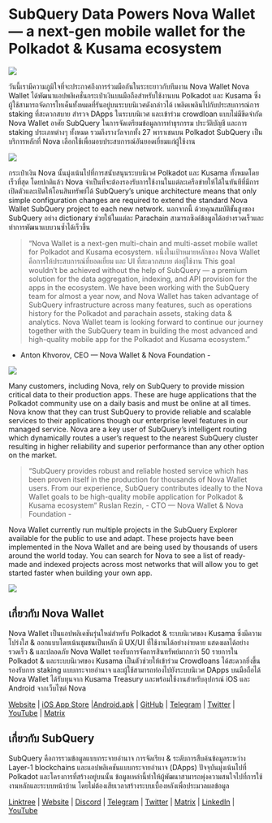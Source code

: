 # SubQuery Data Powers Nova Wallet — a next-gen mobile wallet for the Polkadot & Kusama ecosystem

![](https://miro.medium.com/max/1400/1*0HRq9OTOIIvv3Hfz9hE23A.jpeg)

วันนี้เรามีความภูมิใจที่จะประกาศถึงการร่วมมือกันในระยะยาวกับทีมงาน Nova Wallet Nova Wallet ได้พัฒนาแอปพลิเคชั่นกระเป๋าเงินบนมือถือสำหรับใช้งานบน Polkadot และ Kusama ซึ่งผู้ใช้สามารถจัดการโทเค็นทั้งหมดที่รันอยู่บนระบบนิเวศดังกล่าวได้ เพลิดเพลินไปกับประสบการณ์การ staking ที่สะดวกสบาย สำรวจ DApps ในระบบนิเวศ และเข้าร่วม crowdloan แบบไม่มีขีดจำกัด Nova Wallet อาศัย SubQuery ในการจัดเตรียมข้อมูลการทำธุรกรรม ประวัติบัญชี และการ staking ประเภทต่างๆ ทั้งหมด รวมถึงรางวัลจากทั้ง 27 พาราเชนบน Polkadot SubQuery เป็นบริการหลักที่ Nova เลือกใช้เพื่อมอบประสบการณ์อันยอดเยี่ยมแก่ผู้ใช้งาน

![](https://miro.medium.com/max/1200/1*5JlnAgpO79q3ayc4oAHD6g.gif)

กระเป๋าเงิน Nova นั้นมุ่งเน้นไปที่การสนับสนุนระบบนิเวศ Polkadot และ Kusama ทั้งหมดโดยเร็วที่สุด โดยปกติแล้ว Nova จำเป็นที่จะต้องรองรับการใช้งานในแต่ละเครือข่ายให้ได้ในทันทีที่มีการเปิดตัวและเปิดให้โอนสินทรัพย์ได้ SubQuery’s unique architecture means that only simple configuration changes are required to extend the standard Nova Wallet SubQuery project to each new network.  นอกจากนี้ ด้วยคุณสมบัติขั้นสูงของ SubQuery อย่าง dictionary ช่วยให้ในแต่ละ Parachain สามารถซิงค์ข้อมูลได้อย่างรวดเร็วและทำการพัฒนาแบบวนซ้ำได้เร็วขึ้น
> “Nova Wallet is a next-gen multi-chain and multi-asset mobile wallet for Polkadot and Kusama ecosystem. หนึ่งในเป้าหมายหลักของ Nova Wallet คือการให้ประสบการณ์ที่ยอดเยี่ยม และ UI ที่สะดวกสบาย ต่อผู้ใช้งาน This goal wouldn’t be achieved without the help of SubQuery — a premium solution for the data aggregation, indexing, and API provision for the apps in the ecosystem. We have been working with the SubQuery team for almost a year now, and Nova Wallet has taken advantage of SubQuery infrastructure across many features, such as operations history for the Polkadot and parachain assets, staking data & analytics. Nova Wallet team is looking forward to continue our journey together with the SubQuery team in building the most advanced and high-quality mobile app for the Polkadot and Kusama ecosystem.”

- Anton Khvorov, CEO — Nova Wallet & Nova Foundation -


![](https://miro.medium.com/max/1400/1*cq6Yyz2LTRul_5TUd9CeqA.png)



Many customers, including Nova, rely on SubQuery to provide mission critical data to their production apps. These are huge applications that the Polkadot community use on a daily basis and must be online at all times. Nova know that they can trust SubQuery to provide reliable and scalable services to their applications though our enterprise level features in our managed service. Nova are a key user of SubQuery’s intelligent routing which dynamically routes a user’s request to the nearest SubQuery cluster resulting in higher reliability and superior performance than any other option on the market.
> “SubQuery provides robust and reliable hosted service which has been proven itself in the production for thousands of Nova Wallet users. From our experience, SubQuery contributes ideally to the Nova Wallet goals to be high-quality mobile application for Polkadot & Kusama ecosystem” Ruslan Rezin,  - CTO — Nova Wallet & Nova Foundation -

Nova Wallet currently run multiple projects in the SubQuery Explorer available for the public to use and adapt. These projects have been implemented in the Nova Wallet and are being used by thousands of users around the world today. You can search for Nova to see a list of ready-made and indexed projects across most networks that will allow you to get started faster when building your own app.

![](https://miro.medium.com/max/1400/1*8eX2c8rcICZtsJPqcoYJUw.png)

## เกี่ยวกับ Nova Wallet

Nova Wallet เป็นแอปพลิเคชันรุ่นใหม่สำหรับ Polkadot & ระบบนิเวศของ Kusama ซึ่งมีความโปร่งใส & ออกแบบโดยเน้นชุมชนเป็นหลัก มี UX/UI ที่ใช้งานได้อย่างง่ายดาย แสดงผลได้อย่างรวดเร็ว & และปลอดภัย Nova Wallet รองรับการจัดการสินทรัพย์มากกว่า 50 รายการใน Polkadot & และระบบนิเวศของ Kusama เป็นตัวช่วยให้เข้าร่วม Crowdloans ได้สะดวกยิ่งขึ้น รองรับการ staking แบบกระจายอำนาจ และผู้ใช้สามารถท่องไปยังระบบนิเวศ DApps บนมือถือได้ Nova Wallet ได้รับทุนจาก Kusama Treasury และพร้อมใช้งานสำหรับอุปกรณ์ iOS และ Android จากเว็บไซต์ Nova

[Website](https://novawallet.io/) | [iOS App Store](https://novawallet.io/) |[Android.apk](https://github.com/nova-wallet/nova-wallet-android-releases/releases) |  [GitHub](https://github.com/nova-wallet/)  |  [Telegram](https://t.me/novawallet)  |  [Twitter](https://twitter.com/NovaWalletApp) |  [YouTube](https://www.youtube.com/channel/UChoQr3YPETJKKVvhQ0AfV6A) | [Matrix](https://matrix.to/#/#nova-wallet:matrix.org)

## เกี่ยวกับ SubQuery

SubQuery คือการรวมข้อมูลแบบกระจายอำนาจ การจัดเรียง & ระดับการสืบค้นข้อมูลระหว่าง Layer-1 blockchains และแอปพลิเคชันแบบกระจายอำนาจ (DApps) ปัจจุบันมุ่งเน้นไปที่ Polkadot และโครงการที่สร้างอยู่บนนั้น ข้อมูลเหล่านี้ทำให้ผู้พัฒนาสามารถพุ่งความสนใจไปที่การใช้งานหลักและระบบหน้าบ้าน โดยไม่ต้องเสียเวลาสร้างระบบเบื้องหลังเพื่อประมวลผลข้อมูล

[Linktree](https://linktr.ee/subquerynetwork) | [Website](https://subquery.network/) | [Discord](https://discord.com/invite/78zg8aBSMG) | [Telegram](https://t.me/subquerynetwork) | [Twitter](https://twitter.com/subquerynetwork) | [Matrix](https://matrix.to/#/#subquery:matrix.org) | [LinkedIn](https://www.linkedin.com/company/subquery) | [YouTube](https://www.youtube.com/channel/UCi1a6NUUjegcLHDFLr7CqLw)
